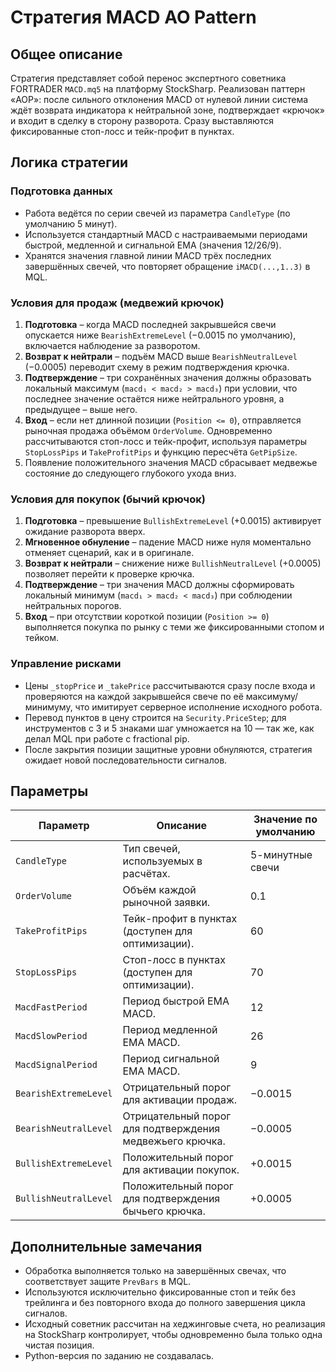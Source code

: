 # Стратегия MACD AO Pattern

## Общее описание
Стратегия представляет собой перенос экспертного советника FORTRADER `MACD.mq5` на платформу StockSharp. Реализован паттерн «AOP»: после сильного отклонения MACD от нулевой линии система ждёт возврата индикатора к нейтральной зоне, подтверждает «крючок» и входит в сделку в сторону разворота. Сразу выставляются фиксированные стоп-лосс и тейк-профит в пунктах.

## Логика стратегии
### Подготовка данных
- Работа ведётся по серии свечей из параметра `CandleType` (по умолчанию 5 минут).
- Используется стандартный MACD с настраиваемыми периодами быстрой, медленной и сигнальной EMA (значения 12/26/9).
- Хранятся значения главной линии MACD трёх последних завершённых свечей, что повторяет обращение `iMACD(...,1..3)` в MQL.

### Условия для продаж (медвежий крючок)
1. **Подготовка** – когда MACD последней закрывшейся свечи опускается ниже `BearishExtremeLevel` (−0.0015 по умолчанию), включается наблюдение за разворотом.
2. **Возврат к нейтрали** – подъём MACD выше `BearishNeutralLevel` (−0.0005) переводит схему в режим подтверждения крючка.
3. **Подтверждение** – три сохранённых значения должны образовать локальный максимум (`macd₁ < macd₂ > macd₃`) при условии, что последнее значение остаётся ниже нейтрального уровня, а предыдущее – выше него.
4. **Вход** – если нет длинной позиции (`Position <= 0`), отправляется рыночная продажа объёмом `OrderVolume`. Одновременно рассчитываются стоп-лосс и тейк-профит, используя параметры `StopLossPips` и `TakeProfitPips` и функцию пересчёта `GetPipSize`.
5. Появление положительного значения MACD сбрасывает медвежье состояние до следующего глубокого ухода вниз.

### Условия для покупок (бычий крючок)
1. **Подготовка** – превышение `BullishExtremeLevel` (+0.0015) активирует ожидание разворота вверх.
2. **Мгновенное обнуление** – падение MACD ниже нуля моментально отменяет сценарий, как и в оригинале.
3. **Возврат к нейтрали** – снижение ниже `BullishNeutralLevel` (+0.0005) позволяет перейти к проверке крючка.
4. **Подтверждение** – три значения MACD должны сформировать локальный минимум (`macd₁ > macd₂ < macd₃`) при соблюдении нейтральных порогов.
5. **Вход** – при отсутствии короткой позиции (`Position >= 0`) выполняется покупка по рынку с теми же фиксированными стопом и тейком.

### Управление рисками
- Цены `_stopPrice` и `_takePrice` рассчитываются сразу после входа и проверяются на каждой закрывшейся свече по её максимуму/минимуму, что имитирует серверное исполнение исходного робота.
- Перевод пунктов в цену строится на `Security.PriceStep`; для инструментов с 3 и 5 знаками шаг умножается на 10 — так же, как делал MQL при работе с fractional pip.
- После закрытия позиции защитные уровни обнуляются, стратегия ожидает новой последовательности сигналов.

## Параметры
| Параметр | Описание | Значение по умолчанию |
|----------|----------|-----------------------|
| `CandleType` | Тип свечей, используемых в расчётах. | 5-минутные свечи |
| `OrderVolume` | Объём каждой рыночной заявки. | 0.1 |
| `TakeProfitPips` | Тейк-профит в пунктах (доступен для оптимизации). | 60 |
| `StopLossPips` | Стоп-лосс в пунктах (доступен для оптимизации). | 70 |
| `MacdFastPeriod` | Период быстрой EMA MACD. | 12 |
| `MacdSlowPeriod` | Период медленной EMA MACD. | 26 |
| `MacdSignalPeriod` | Период сигнальной EMA MACD. | 9 |
| `BearishExtremeLevel` | Отрицательный порог для активации продаж. | −0.0015 |
| `BearishNeutralLevel` | Отрицательный порог для подтверждения медвежьего крючка. | −0.0005 |
| `BullishExtremeLevel` | Положительный порог для активации покупок. | +0.0015 |
| `BullishNeutralLevel` | Положительный порог для подтверждения бычьего крючка. | +0.0005 |

## Дополнительные замечания
- Обработка выполняется только на завершённых свечах, что соответствует защите `PrevBars` в MQL.
- Используются исключительно фиксированные стоп и тейк без трейлинга и без повторного входа до полного завершения цикла сигналов.
- Исходный советник рассчитан на хеджинговые счета, но реализация на StockSharp контролирует, чтобы одновременно была только одна чистая позиция.
- Python-версия по заданию не создавалась.
